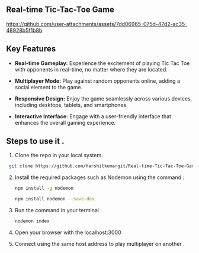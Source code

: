 
## Real-time Tic-Tac-Toe Game

https://github.com/user-attachments/assets/7dd06965-075d-47d2-ac35-48928b5f1b8b

## Key Features

- **Real-time Gameplay:** Experience the excitement of playing Tic Tac Toe with opponents in real-time, no matter where they are located.

- **Multiplayer Mode:** Play against random opponents online, adding a social element to the game.

- **Responsive Design:** Enjoy the game seamlessly across various devices, including desktops, tablets, and smartphones.

- **Interactive Interface:** Engage with a user-friendly interface that enhances the overall gaming experience.


## Steps to use it .

1. Clone the repo in your local system.
 ```bash
  git clone https://github.com/Harshitkumargit/Real-time-Tic-Tac-Toe-Game.git
```

2. Install the required packages such as Nodemon using the command :

   ```bash
   npm install -g nodemon
   ```

   ```bash
   npm install nodemon --save-dev
   ```
   
3. Run the command in your terminal :

   ```bash
   nodemon index
   ```
   
4. Open your browser with the localhost:3000
5. Connect using the same host address to play multiplayer on another .
